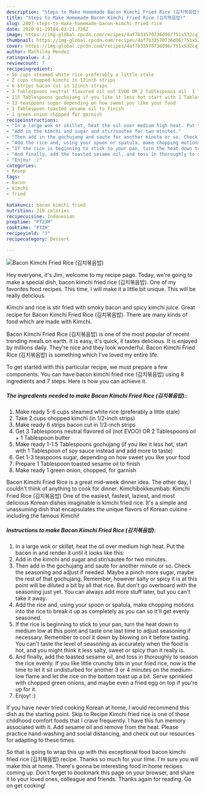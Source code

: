 ```yaml
---
description: "Steps to Make Homemade Bacon Kimchi Fried Rice (김치볶음밥)"
title: "Steps to Make Homemade Bacon Kimchi Fried Rice (김치볶음밥)"
slug: 2807-steps-to-make-homemade-bacon-kimchi-fried-rice
date: 2020-01-19T04:03:21.736Z
image: https://img-global.cpcdn.com/recipes/4af7b33570736d96/751x532cq70/bacon-kimchi-fried-rice-김치볶음밥-recipe-main-photo.jpg
thumbnail: https://img-global.cpcdn.com/recipes/4af7b33570736d96/751x532cq70/bacon-kimchi-fried-rice-김치볶음밥-recipe-main-photo.jpg
cover: https://img-global.cpcdn.com/recipes/4af7b33570736d96/751x532cq70/bacon-kimchi-fried-rice-김치볶음밥-recipe-main-photo.jpg
author: Mathilda Mendez
ratingvalue: 4.2
reviewcount: 7
recipeingredient:
- 56 cups steamed white rice preferably a little stale
- 2 cups chopped kimchi in 12inch strips
- 6 strips bacon cut in 12inch strips
- 3 Tablespoons neutral flavored oil not EVOO OR 2 Tablespoons oil  1 Tablespoon butter
- 115 Tablespoons gochujang if you like it less hot start with 1 Tablespoon of soy sauce instead and add more to taste
- 13 teaspoons sugar depending on how sweet you like your food
- 1 Tablespoon toasted sesame oil to finish
- 1 green onion chopped for garnish
recipeinstructions:
- "In a large wok or skillet, heat the oil over medium high heat. Put the bacon in and render it until it looks like this:"
- "Add in the kimchi and sugar and stir/sautee for two minutes."
- "Then add in the gochujang and saute for another minute or so. Check the seasoning and adjust if needed. Maybe a pinch more sugar, maybe the rest of that gochujang. Remember, however salty or spicy it is at this point will be diluted a bit by all that rice. But don&#39;t go overboard with the seasoning just yet. You can always add more stuff later, but you can&#39;t take it away."
- "Add the rice and, using your spoon or spatula, make chopping motions into the rice to break it up as completely as you can so it&#39;ll get evenly seasoned."
- "If the rice is beginning to stick to your pan, turn the heat down to medium low at this point and taste one last time to adjust seasoning if necessary. Remember to cool it down by blowing on it before tasting. You can&#39;t taste the level of seasoning as accurately when the food is hot, and you might think it less salty, sweet or spicy than it really is."
- "And finally, add the toasted sesame oil, and toss in thoroughly to season the rice evenly. If you like little crunchy bits in your fried rice, now is the time to let it sit undisturbed for another 3 or 4 minutes on the medium-low flame and let the rice on the bottom toast up a bit. Serve sprinkled with chopped green onions, and maybe even a fried egg on top if you&#39;re up for it."
- "Enjoy! :)"
categories:
- Resep
tags:
- bacon
- kimchi
- fried

katakunci: bacon kimchi fried
nutrition: 219 calories
recipecuisine: Indonesian
preptime: "PT23M"
cooktime: "PT2H"
recipeyield: "3"
recipecategory: Dessert

---
```



![Bacon Kimchi Fried Rice (김치볶음밥)](https://img-global.cpcdn.com/recipes/4af7b33570736d96/751x532cq70/bacon-kimchi-fried-rice-김치볶음밥-recipe-main-photo.jpg)

Hey everyone, it's Jim, welcome to my recipe page. Today, we're going to make a special dish, bacon kimchi fried rice (김치볶음밥). One of my favorites food recipes. This time, I will make it a little bit unique. This will be really delicious.

Kimchi and rice is stir fried with smoky bacon and spicy kimchi juice. Great recipe for Bacon Kimchi Fried Rice (김치볶음밥). There are many kinds of food which are made with Kimchi.

Bacon Kimchi Fried Rice (김치볶음밥) is one of the most popular of recent trending meals on earth. It is easy, it's quick, it tastes delicious. It is enjoyed by millions daily. They're nice and they look wonderful. Bacon Kimchi Fried Rice (김치볶음밥) is something which I've loved my entire life.


To get started with this particular recipe, we must prepare a few components. You can have bacon kimchi fried rice (김치볶음밥) using 8 ingredients and 7 steps. Here is how you can achieve it.

##### The ingredients needed to make Bacon Kimchi Fried Rice (김치볶음밥)::

1. Make ready 5-6 cups steamed white rice (preferably a little stale)
1. Take 2 cups chopped kimchi (in 1/2-inch strips)
1. Make ready 6 strips bacon cut in 1/2-inch strips
1. Get 3 Tablespoons neutral flavored oil (not EVOO) OR 2 Tablespoons oil + 1 Tablespoon butter
1. Make ready 1-1.5 Tablespoons gochujang (if you like it less hot, start with 1 Tablespoon of soy sauce instead and add more to taste)
1. Get 1-3 teaspoons sugar, depending on how sweet you like your food
1. Prepare 1 Tablespoon toasted sesame oil to finish
1. Make ready 1 green onion, chopped, for garnish


Bacon Kimchi Fried Rice is a great mid-week dinner idea. The other day, I couldn&#39;t think of anything to cook for dinner. Kimchibokkeumbab: Kimchi Fried Rice (김치볶음밥) One of the easiest, fastest, laziest, and most delicious Korean dishes imaginable is kimchi fried rice. It&#39;s a simple and unassuming dish that encapsulates the unique flavors of Korean cuisine - including the famous Kimchi! 

##### Instructions to make Bacon Kimchi Fried Rice (김치볶음밥):

1. In a large wok or skillet, heat the oil over medium high heat. Put the bacon in and render it until it looks like this:
1. Add in the kimchi and sugar and stir/sautee for two minutes.
1. Then add in the gochujang and saute for another minute or so. Check the seasoning and adjust if needed. Maybe a pinch more sugar, maybe the rest of that gochujang. Remember, however salty or spicy it is at this point will be diluted a bit by all that rice. But don&#39;t go overboard with the seasoning just yet. You can always add more stuff later, but you can&#39;t take it away.
1. Add the rice and, using your spoon or spatula, make chopping motions into the rice to break it up as completely as you can so it&#39;ll get evenly seasoned.
1. If the rice is beginning to stick to your pan, turn the heat down to medium low at this point and taste one last time to adjust seasoning if necessary. Remember to cool it down by blowing on it before tasting. You can&#39;t taste the level of seasoning as accurately when the food is hot, and you might think it less salty, sweet or spicy than it really is.
1. And finally, add the toasted sesame oil, and toss in thoroughly to season the rice evenly. If you like little crunchy bits in your fried rice, now is the time to let it sit undisturbed for another 3 or 4 minutes on the medium-low flame and let the rice on the bottom toast up a bit. Serve sprinkled with chopped green onions, and maybe even a fried egg on top if you&#39;re up for it.
1. Enjoy! :)


If you have never tried cooking Korean at home, I would recommend this dish as the starting point. Skip to Recipe Kimchi fried rice is one of those childhood comfort foods that I crave frequently. I have this fun memory associated with it. Add sesame oil and remove from the heat. Please practice hand-washing and social distancing, and check out our resources for adapting to these times. 

So that is going to wrap this up with this exceptional food bacon kimchi fried rice (김치볶음밥) recipe. Thanks so much for your time. I'm sure you will make this at home. There's gonna be interesting food in home recipes coming up. Don't forget to bookmark this page on your browser, and share it to your loved ones, colleague and friends. Thanks again for reading. Go on get cooking!
